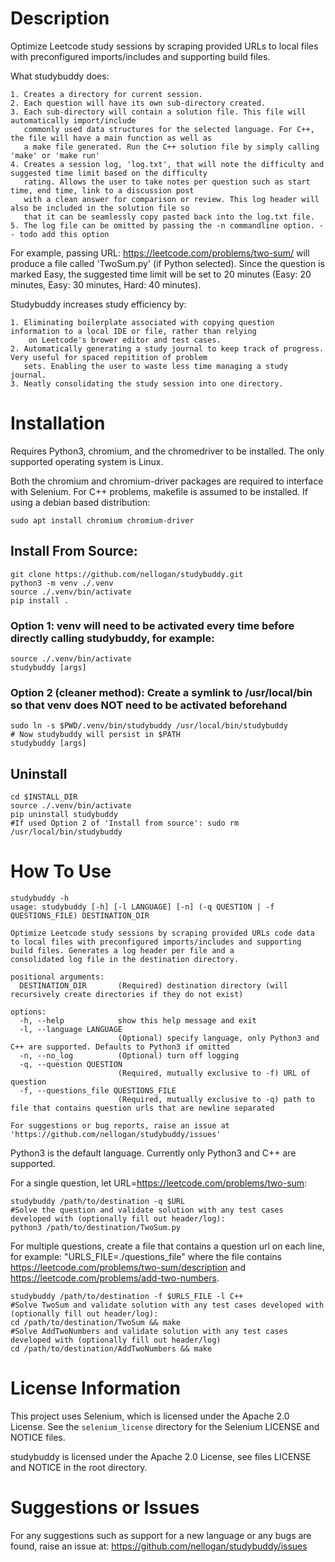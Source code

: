 # Description
Optimize Leetcode study sessions by scraping provided URLs to local files with preconfigured imports/includes and supporting build files.

What studybuddy does:

    1. Creates a directory for current session.
    2. Each question will have its own sub-directory created.
    3. Each sub-directory will contain a solution file. This file will automatically import/include 
       commonly used data structures for the selected language. For C++, the file will have a main function as well as
       a make file generated. Run the C++ solution file by simply calling 'make' or 'make run'
    4. Creates a session log, 'log.txt', that will note the difficulty and suggested time limit based on the difficulty
       rating. Allows the user to take notes per question such as start time, end time, link to a discussion post
       with a clean answer for comparison or review. This log header will also be included in the solution file so
       that it can be seamlessly copy pasted back into the log.txt file.
    5. The log file can be omitted by passing the -n commandline option. -- todo add this option

For example, passing URL: https://leetcode.com/problems/two-sum/ will produce a file called 'TwoSum.py' (if 
Python selected). Since the question is marked Easy, the suggested time limit will be set to 20 minutes 
(Easy: 20 minutes, Easy: 30 minutes, Hard: 40 minutes).


Studybuddy increases study efficiency by:
    
    1. Eliminating boilerplate associated with copying question information to a local IDE or file, rather than relying 
        on Leetcode's brower editor and test cases.
    2. Automatically generating a study journal to keep track of progress. Very useful for spaced repitition of problem
       sets. Enabling the user to waste less time managing a study journal.
    3. Neatly consolidating the study session into one directory.


# Installation
Requires Python3, chromium, and the chromedriver to be installed. The only supported operating system is Linux.

Both the chromium and chromium-driver packages are required to interface with Selenium. For C++ problems,
makefile is assumed to be installed. If using a debian based distribution:

    sudo apt install chromium chromium-driver

## Install From Source:

    git clone https://github.com/nellogan/studybuddy.git
    python3 -m venv ./.venv
    source ./.venv/bin/activate
    pip install .

### Option 1: venv will need to be activated every time before directly calling studybuddy, for example:
    
    source ./.venv/bin/activate
    studybuddy [args]

### Option 2 (cleaner method): Create a symlink to /usr/local/bin so that venv does NOT need to be activated beforehand

    sudo ln -s $PWD/.venv/bin/studybuddy /usr/local/bin/studybuddy
    # Now studybuddy will persist in $PATH
    studybuddy [args]

## Uninstall
    
    cd $INSTALL_DIR
    source ./.venv/bin/activate
    pip uninstall studybuddy
    #If used Option 2 of 'Install from source': sudo rm /usr/local/bin/studybuddy

# How To Use

    studybuddy -h
    usage: studybuddy [-h] [-l LANGUAGE] [-n] (-q QUESTION | -f QUESTIONS_FILE) DESTINATION_DIR
        
    Optimize Leetcode study sessions by scraping provided URLs code data to local files with preconfigured imports/includes and supporting build files. Generates a log header per file and a
    consolidated log file in the destination directory.
    
    positional arguments:
      DESTINATION_DIR       (Required) destination directory (will recursively create directories if they do not exist)
    
    options:
      -h, --help            show this help message and exit
      -l, --language LANGUAGE
                            (Optional) specify language, only Python3 and C++ are supported. Defaults to Python3 if omitted
      -n, --no_log          (Optional) turn off logging
      -q, --question QUESTION
                            (Required, mutually exclusive to -f) URL of question
      -f, --questions_file QUESTIONS_FILE
                            (Required, mutually exclusive to -q) path to file that contains question urls that are newline separated
    
    For suggestions or bug reports, raise an issue at 'https://github.com/nellogan/studybuddy/issues'

Python3 is the default language. Currently only Python3 and C++ are supported.

For a single question, let URL=https://leetcode.com/problems/two-sum:

    studybuddy /path/to/destination -q $URL
    #Solve the question and validate solution with any test cases developed with (optionally fill out header/log):
    python3 /path/to/destination/TwoSum.py

For multiple questions, create a file that contains a question url on each line, for example: "URLS_FILE=./questions_file"
where the file contains https://leetcode.com/problems/two-sum/description and https://leetcode.com/problems/add-two-numbers.

    studybuddy /path/to/destination -f $URLS_FILE -l C++
    #Solve TwoSum and validate solution with any test cases developed with (optionally fill out header/log):
    cd /path/to/destination/TwoSum && make
    #Solve AddTwoNumbers and validate solution with any test cases developed with (optionally fill out header/log) 
    cd /path/to/destination/AddTwoNumbers && make


# License Information
This project uses Selenium, which is licensed under the Apache 2.0 License. See the `selenium_license` directory for the 
Selenium LICENSE and NOTICE files.

studybuddy is licensed under the Apache 2.0 License, see files LICENSE and NOTICE in the root directory.


# Suggestions or Issues
For any suggestions such as support for a new language or any bugs are found, raise an issue at: https://github.com/nellogan/studybuddy/issues

